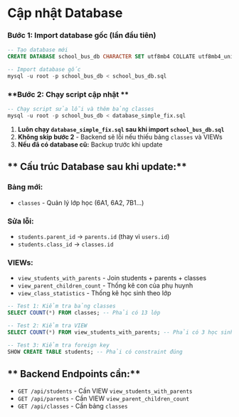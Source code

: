 #   Cập nhật Database

### **Bước 1: Import database gốc (lần đầu tiên)**
```sql
-- Tạo database mới
CREATE DATABASE school_bus_db CHARACTER SET utf8mb4 COLLATE utf8mb4_unicode_ci;

-- Import database gốc
mysql -u root -p school_bus_db < school_bus_db.sql
```

### **Bước 2: Chạy script cập nhật **
```sql
-- Chạy script sửa lỗi và thêm bảng classes
mysql -u root -p school_bus_db < database_simple_fix.sql
```


1. **Luôn chạy `database_simple_fix.sql` sau khi import `school_bus_db.sql`**
2. **Không skip bước 2** - Backend sẽ lỗi nếu thiếu bảng `classes` và VIEWs
3. **Nếu đã có database cũ:** Backup trước khi update

## ** Cấu trúc Database sau khi update:**

### **Bảng mới:**
-  `classes` - Quản lý lớp học (6A1, 6A2, 7B1...)

### **Sửa lỗi:**  
-  `students.parent_id` → `parents.id` (thay vì `users.id`)
-  `students.class_id` → `classes.id`

### **VIEWs:**
-  `view_students_with_parents` - Join students + parents + classes
-  `view_parent_children_count` - Thống kê con của phụ huynh  
-  `view_class_statistics` - Thống kê học sinh theo lớp

 

```sql
-- Test 1: Kiểm tra bảng classes
SELECT COUNT(*) FROM classes; -- Phải có 13 lớp

-- Test 2: Kiểm tra VIEW
SELECT COUNT(*) FROM view_students_with_parents; -- Phải có 3 học sinh

-- Test 3: Kiểm tra foreign key
SHOW CREATE TABLE students; -- Phải có constraint đúng
```

## ** Backend Endpoints cần:**

- `GET /api/students` - Cần VIEW `view_students_with_parents`
- `GET /api/parents` - Cần VIEW `view_parent_children_count`
- `GET /api/classes` - Cần bảng `classes`

